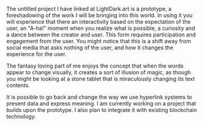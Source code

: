 The untitled project I have linked at LightDark.art is a prototype, a foreshadowing of the work I will be bringing into this world.
In using it you will experience that there an interactivity based on the expectation of the user, an "A-ha!" moment when you realize what is possible, a curiosity and a dance between the creator and user.
This form requires participation and engagement from the user. You might notice that this is a shift away from social media that asks nothing of the user, and how it changes the experience for the user.

The fantasy loving part of me enjoys the concept that when the words appear to change visually, it creates a sort of illusion of magic, as though you might be looking at a stone tablet that is miraculously changing its text contents.

It is possible to go back and change the way we use hyperlink systems to present data and express meaning.
I am currently working on a project that builds upon the prototype. I also plan to integrate it with existing blockchain technology. 
